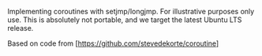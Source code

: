 Implementing coroutines with setjmp/longjmp. For illustrative purposes only
use. This is absolutely not portable, and we target the latest Ubuntu LTS
release.

Based on code from [https://github.com/stevedekorte/coroutine]

